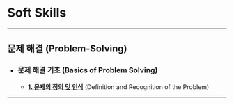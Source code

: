 # Soft Skills

***

## **문제 해결** (Problem-Solving)

* ### **문제 해결 기초** (Basics of Problem Solving)

  * [**1. 문제의 정의 및 인식**](https://github.com/HaeChan-Jeon/problem-solving/blob/main/1_Basics_of_Problem-Solving/1-1_%EB%AC%B8%EC%A0%9C%EC%9D%98%20%EC%A0%95%EC%9D%98%20%EB%B0%8F%20%EC%9D%B8%EC%8B%9D.md) (Definition and Recognition of the Problem)

***
